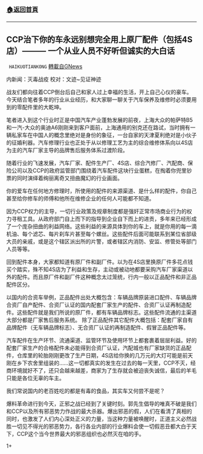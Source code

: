 ###  [:house:返回首頁](https://github.com/ourhimalayas/txt)
---

## CCP治下你的车永远别想完全用上原厂配件（包括4S店）——— 一个从业人员不好听但诚实的大白话
` HAIKUOTIANKONG` [轉載自GNews](https://gnews.org/zh-hans/546497/)

内新闻：灭毒战疫 校对：文迹~见证神迹

战友们都向往着CCP倒台后自己和家人过上幸福的生活，开上自己心仪的豪车。今天结合笔者多年的行业从业经历，和大家聊一聊关于汽车保养及维修时必须要用到的零配件里的大乾坤。

笔者进入到这个行业时正是中国汽车产业蓬勃发展的前夜，上海大众的帕萨特B5和一汽-大众的奥迪A6刚刚来到客户面前，上海通用的别克还在路试，当时拥有一辆私家车在中国人的概念里绝对是身份的象征，一台自家的天津夏利绝对是小伙子的征婚利器。汽车修理行业也正处于从以修理工艺为主的综合维修体系向以4S店为主的汽车厂家主导的品牌售后服务体系过渡阶段。

随着行业的飞速发展，汽车厂家、配件生产厂、4S店、综合汽修厂、汽配商、保险公司以及CCP的政府监管部门围绕着汽车配件这块行业蛋糕，在掏着你兜里钞票的同时演绎着绚丽离奇又扭曲魔幻的行业画面。

你的爱车在任何地方修理时，所使用的配件的来源渠道、是什么样的配件，你自己甚至给你修车的师傅和他所在维修企业的任何人可能都不知道。

因为CCP权力的主导，一切行业政策及规章制度都是强奸正常市场商业行为的权力寻租工具。从政府部门自上而下的指导到企业自下而上的进贡，多年来已经形成了一个庞杂扭曲的利益网络。这些利益的来源具体到你的车上，就是你用的每一滴机油、每个滤芯、每片刹车片甚至每个螺丝。这些配件后面可能联系到某位省部级大员的亲戚，或是这个辖区派出所的片警，或者辖区内消防、安监、修管处等部门人员等等。

回到配件本身，大家都知道有原厂件和副厂件。以为在4S店里换原厂件多花点钱买个踏实，殊不知4S店为了利益和生存，主动或被动地都要采购汽车厂家渠道以外的配件。而且原厂件和副厂件这种概念太过笼统，行内一般以正品配件和非正品配件区分。

以国内的合资车举例，正品配件出处大概包含：车辆品牌原装进口配件、车辆品牌合资厂自产配件、合资厂认证的国内配套厂家生产的配件、合资厂认证再制造配件。这些配件就是我们所说的原厂件，都有车辆品牌标志。这些配件流通的主渠道大部分都是厂家售后服务系统。
除了正品配件其它配件大概包括：配套厂家自有品牌配件（无车辆品牌标志）、无合资厂认证的再制造配件、假冒正品配件等。

汽车配件在生产环节、流通渠道、监管环节及使用环节上都套裹着层层利益。好的配套厂家生产的合格配件未必能得到合资厂认证，汽配城也有厂家缺货的正品配件，仓库里的轮胎刚刚更改了生产日期，4S店给你换的几万元的大灯可能是前天刚在乡下农舍里组装的……这一切都真实的发生在过去的每一天里，CCP不灭，经商环境就好不了，还只会越来越差，商家为了生存就会被迫丧失诚信，最后的羊毛只能是各位无辜的车主。

我们常说国内的老百姓吃的都是有毒的食品，其实车又何尝不是呢？

爆料革命进行到今天，正邪之战已经到了关键时刻。郭先生倡导的唯真不破是我们和CCP以及所有邪恶势力作战的最大杀器。爆出邪恶的假，人们在看清了真相的同时，也激发了人们内心深处正义的力量，当这种力量被唤醒时，正道主义必然战胜一切见不得光的邪恶势力，各行各业内部的行业爆料会使一切假恶丑都大白于天下，CCP这个当今世界最大的邪恶组织也必然灭在咱的手。

1+
